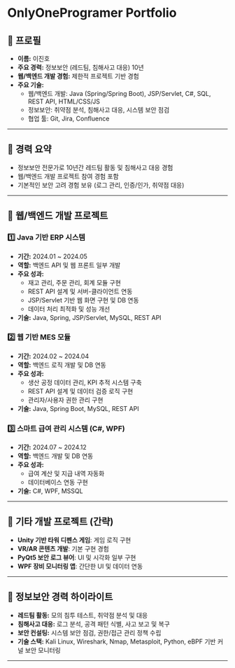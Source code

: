 # OnlyOneProgramer Portfolio

## 🔹 프로필
- **이름:** 이진호
- **주요 경력:** 정보보안 (레드팀, 침해사고 대응) 10년
- **웹/백엔드 개발 경험:** 제한적 프로젝트 기반 경험
- **주요 기술:** 
  - 웹/백엔드 개발: Java (Spring/Spring Boot), JSP/Servlet, C#, SQL, REST API, HTML/CSS/JS
  - 정보보안: 취약점 분석, 침해사고 대응, 시스템 보안 점검
  - 협업 툴: Git, Jira, Confluence

---

## 🔹 경력 요약
- 정보보안 전문가로 10년간 레드팀 활동 및 침해사고 대응 경험  
- 웹/백엔드 개발 프로젝트 참여 경험 포함  
- 기본적인 보안 고려 경험 보유 (로그 관리, 인증/인가, 취약점 대응)

---

## 🔹 웹/백엔드 개발 프로젝트

### 1️⃣ Java 기반 ERP 시스템
- **기간:** 2024.01 ~ 2024.05
- **역할:** 백엔드 API 및 웹 프론트 일부 개발
- **주요 성과:**
  - 재고 관리, 주문 관리, 회계 모듈 구현  
  - REST API 설계 및 서버-클라이언트 연동  
  - JSP/Servlet 기반 웹 화면 구현 및 DB 연동  
  - 데이터 처리 최적화 및 성능 개선
- **기술:** Java, Spring, JSP/Servlet, MySQL, REST API

### 2️⃣ 웹 기반 MES 모듈
- **기간:** 2024.02 ~ 2024.04
- **역할:** 백엔드 로직 개발 및 DB 연동
- **주요 성과:**
  - 생산 공정 데이터 관리, KPI 추적 시스템 구축  
  - REST API 설계 및 데이터 검증 로직 구현  
  - 관리자/사용자 권한 관리 구현
- **기술:** Java, Spring Boot, MySQL, REST API

### 3️⃣ 스마트 급여 관리 시스템 (C#, WPF)
- **기간:** 2024.07 ~ 2024.12
- **역할:** 백엔드 개발 및 DB 연동
- **주요 성과:**  
  - 급여 계산 및 지급 내역 자동화  
  - 데이터베이스 연동 구현
- **기술:** C#, WPF, MSSQL

---

## 🔹 기타 개발 프로젝트 (간략)
- **Unity 기반 타워 디펜스 게임**: 게임 로직 구현  
- **VR/AR 콘텐츠 개발**: 기본 구현 경험  
- **PyQt5 보안 로그 뷰어**: UI 및 시각화 일부 구현  
- **WPF 장비 모니터링 앱**: 간단한 UI 및 데이터 연동

---

## 🔹 정보보안 경력 하이라이트
- **레드팀 활동:** 모의 침투 테스트, 취약점 분석 및 대응  
- **침해사고 대응:** 로그 분석, 공격 패턴 식별, 사고 보고 및 복구  
- **보안 컨설팅:** 시스템 보안 점검, 권한/접근 관리 정책 수립  
- **기술 스택:** Kali Linux, Wireshark, Nmap, Metasploit, Python, eBPF 기반 커널 보안 모니터링

---
